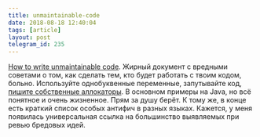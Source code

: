 ```yaml
---
title: unmaintainable-code
date: 2018-08-18 12:40:04
tags: [article]
layout: post
telegram_id: 235
---
```


[How to write unmaintainable code](https://github.com/Droogans/unmaintainable-code). Жирный документ с вредными советами о том, как сделать тем, кто будет работать с твоим кодом, больно. Используйте однобуквенные переменные, запутывайте код, [пишите собственные аллокаторы](https://t.me/itgram_channel/112). В основном примеры на Java, но всё понятное и очень жизненное. Прям за душу берёт. К тому же, в конце есть краткий список особых антифич в разных языках. Кажется, у меня появилась универсальная ссылка на большинство выявляемых при ревью бредовых идей.
